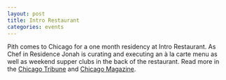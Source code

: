 ```yaml
---
layout: post
title: Intro Restaurant
categories: events
---
```


Pith comes to Chicago for a one month residency at Intro Restaurant. As Chef in Residence Jonah is curating and executing an à la carte menu as well as weekend supper clubs in the back of the restaurant. Read more in the [Chicago Tribune](http://www.chicagotribune.com/dining/restaurants/ct-review-intro-jonah-reider-food-0928-20160924-column.html) and [Chicago Magazine](http://www.chicagomag.com/dining-drinking/August-2016/New-Chef-Intro-Jonah-Reider/).

